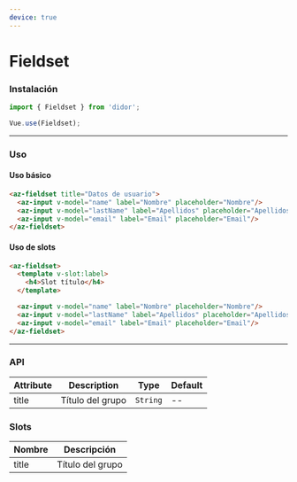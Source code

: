 ```yaml
---
device: true
---
```


# Fieldset

### Instalación

```javascript
import { Fieldset } from 'didor';

Vue.use(Fieldset);
```

---

### Uso

#### Uso básico

``` html
<az-fieldset title="Datos de usuario">
  <az-input v-model="name" label="Nombre" placeholder="Nombre"/>
  <az-input v-model="lastName" label="Apellidos" placeholder="Apellidos"/>
  <az-input v-model="email" label="Email" placeholder="Email"/>
</az-fieldset>
```

#### Uso de slots

``` html
<az-fieldset>
  <template v-slot:label>
    <h4>Slot título</h4>
  </template>

  <az-input v-model="name" label="Nombre" placeholder="Nombre"/>
  <az-input v-model="lastName" label="Apellidos" placeholder="Apellidos"/>
  <az-input v-model="email" label="Email" placeholder="Email"/>
</az-fieldset>
```

---

### API

| Attribute   | Description                                | Type      | Default   |
| ----------- | ------------------------------------------ | --------- | --------- |
| title | Título del grupo | `String` | -- |

### Slots

| Nombre | Descripción                                             |
| ------ | ------------------------------------------------------- |
| title | Título del grupo |
